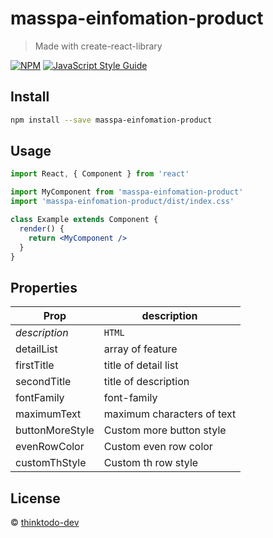 # masspa-einfomation-product

> Made with create-react-library

[![NPM](https://img.shields.io/npm/v/masspa-einfomation-product.svg)](https://www.npmjs.com/package/masspa-einfomation-product) [![JavaScript Style Guide](https://img.shields.io/badge/code_style-standard-brightgreen.svg)](https://standardjs.com)

## Install

```bash
npm install --save masspa-einfomation-product
```

## Usage

```jsx
import React, { Component } from 'react'

import MyComponent from 'masspa-einfomation-product'
import 'masspa-einfomation-product/dist/index.css'

class Example extends Component {
  render() {
    return <MyComponent />
  }
}
```

## Properties

Prop | description 
--- | --- 
*description* | `HTML` 
detailList | array of feature
firstTitle | title of detail list   
secondTitle | title of description   
fontFamily | font-family 
maximumText | maximum characters of text
buttonMoreStyle | Custom more button style 
evenRowColor |   Custom even row color
customThStyle | Custom th row style



## License

 © [thinktodo-dev](https://github.com/thinktodo-dev)
